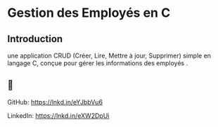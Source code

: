 
# Gestion des Employés en C

## Introduction

une application CRUD (Créer, Lire, Mettre à jour, Supprimer) simple en langage C, conçue pour gérer les informations des employés .


## 🚀 

GitHub: https://lnkd.in/eYJbbVu6

LinkedIn: https://lnkd.in/eXW2DpUi